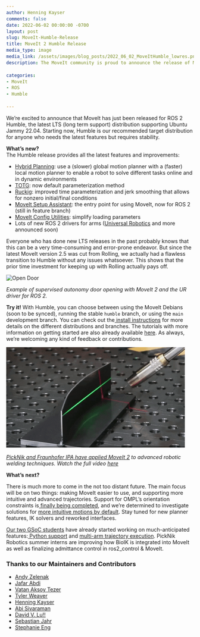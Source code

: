 ```yaml
---
author: Henning Kayser
comments: false
date: 2022-06-02 00:00:00 -0700
layout: post
slug: MoveIt-Humble-Release
title: MoveIt 2 Humble Release
media_type: image
media_link: /assets/images/blog_posts/2022_06_02_MoveItHumble_lowres.png
description: The MoveIt community is proud to announce the release of MoveIt 2 Humble

categories:
- MoveIt
- ROS
- Humble

---
```


We’re excited to announce that MoveIt has just been released for ROS 2 Humble, the latest LTS (long term support) distribution supporting Ubuntu Jammy 22.04. Starting now, Humble is our recommended target distribution for anyone who needs the latest features but requires stability.

**What’s new?** \
The Humble release provides all the latest features and improvements:

* [Hybrid Planning](https://github.com/ros-planning/moveit2/issues/433): use a (slower) global motion planner with a (faster) local motion planner to enable a robot to solve different tasks online and in dynamic environments
* [TOTG](https://github.com/ros-planning/moveit2/pull/1218): now default parameterization method
* [Ruckig](https://github.com/ros-planning/moveit2/pull/571): improved time parameterization and jerk smoothing that allows for nonzero initial/final conditions
* [MoveIt Setup Assistant](https://github.com/ros-planning/moveit2/pull/1254): the entry point for using MoveIt, now for ROS 2 (still in feature branch)
* [MoveIt Config Utilities](https://github.com/ros-planning/moveit2/pull/591): simplify loading parameters
* Lots of new ROS 2 drivers for arms ([Universal Robotics](https://discourse.ros.org/t/universal-robots-ros-2-driver-release/25461) and more announced soon)

Everyone who has done new LTS releases in the past probably knows that this can be a very time-consuming and error-prone endeavor. But since the latest MoveIt version 2.5 was cut from Rolling, we actually had a flawless transition to Humble without any issues whatsoever. This shows that the prior time investment for keeping up with Rolling actually pays off.



![Open Door](/assets/images/blog_posts/2022_05_02_image1.gif)

_Example of supervised autonomy door opening with MoveIt 2 and the UR driver for ROS 2._


**Try it!**
With Humble, you can choose between using the MoveIt Debians (soon to be synced), running the stable `humble` branch, or using the `main` development branch. You can check out the[ install instructions](https://moveit.ros.org/install-moveit2/source/) for more details on the different distributions and branches. The tutorials with more information on getting started are also already available [here](https://moveit.picknik.ai/humble/index.html). As always, we’re welcoming any kind of feedback or contributions.



![Automated Welding](/assets/images/blog_posts/2022_05_02_image3.gif)

_[PickNik and Fraunhofer IPA have applied MoveIt 2](https://picknik.ai/hybrid-planning/fraunhofer/moveit/2022/02/03/Hybrid-planning-Welding-with-the-UR10e.html) to advanced robotic welding techniques. Watch the full video [here](https://www.youtube.com/watch?v=ixX2TjgFOI4)_


**What’s next?**

There is much more to come in the not too distant future. The main focus will be on two things: making MoveIt easier to use, and supporting more intuitive and advanced trajectories.  Support for OMPL’s orientation constraints is[ finally being completed](https://github.com/ros-planning/moveit2/pull/1273), and we’re determined to investigate solutions for [more intuitive motions by default](https://github.com/ros-planning/moveit2/issues/1200). Stay tuned for new planner features, IK solvers and reworked interfaces.

[Our two GSoC students](https://moveit.ros.org/events/moveit/mentor/google/2022/05/20/2022-google-summer-of-code-students.html) have already started working on much-anticipated features:[ Python support](https://github.com/ros-planning/moveit2/issues/1279) and [multi-arm trajectory execution](https://github.com/ros-planning/moveit/pull/2810). PickNik Robotics summer interns are improving how BioIK is integrated into MoveIt as well as finalizing admittance control in ros2_control & MoveIt.


### Thanks to our Maintainers and Contributors

* [Andy Zelenak](https://github.com/AndyZe)
* [Jafar Abdi](https://github.com/JafarAbdi)
* [Vatan Aksoy Tezer](https://github.com/vatanaksoytezer)
* [Tyler Weaver](https://github.com/tylerjw)
* [Henning Kayser](https://github.com/henningkayser)
* [Abi Sivaraman](https://github.com/Abishalini)
* [David V. Lu!!](https://github.com/DLu)
* [Sebastian Jahr](https://github.com/sjahr)
* [Stephanie Eng](https://github.com/stephanie-eng)
